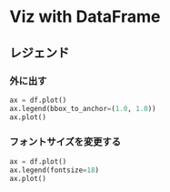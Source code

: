 # Viz with DataFrame

## レジェンド

### 外に出す

```python
ax = df.plot()
ax.legend(bbox_to_anchor=(1.0, 1.0))
ax.plot()
```

### フォントサイズを変更する

```python
ax = df.plot()
ax.legend(fontsize=18)
ax.plot()
```
